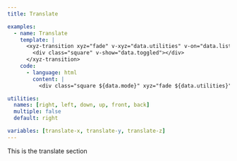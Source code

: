 ```yaml
---
title: Translate

examples:
  - name: Translate
    template: |
      <xyz-transition xyz="fade" v-xyz="data.utilities" v-on="data.listeners">
        <div class="square" v-show="data.toggled"></div>
      </xyz-transition>
    code:
      - language: html
        content: |
          <div class="square ${data.mode}" xyz="fade ${data.utilities}"></div>

utilities:
  names: [right, left, down, up, front, back]
  multiple: false
  default: right

variables: [translate-x, translate-y, translate-z]
---
```


This is the translate section
